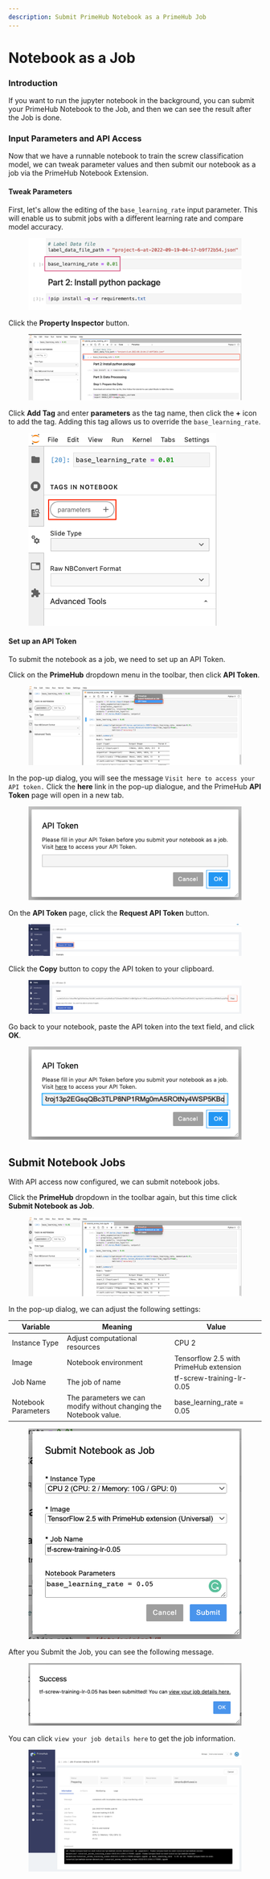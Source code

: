 ```yaml
---
description: Submit PrimeHub Notebook as a PrimeHub Job
---
```


# Notebook as a Job

### Introduction

If you want to run the jupyter notebook in the background, you can submit your PrimeHub Notebook to the Job, and then we can see the result after the Job is done.

### Input Parameters and API Access

Now that we have a runnable notebook to train the screw classification model, we can tweak parameter values and then submit our notebook as a job via the PrimeHub Notebook Extension.

#### Tweak Parameters

First, let's allow the editing of the `base_learning_rate` input parameter. This will enable us to submit jobs with a different learning rate and compare model accuracy.

<figure><img src="../../.gitbook/assets/primehub-end-to-end-tutorial-base-learning-rate.png" alt=""><figcaption></figcaption></figure>

Click the **Property Inspector** button.

<figure><img src="../../.gitbook/assets/primehub-end-to-end-tutorial-property-inspector-sm.png" alt=""><figcaption></figcaption></figure>

Click **Add Tag** and enter **parameters** as the tag name, then click the **+** icon to add the tag. Adding this tag allows us to override the `base_learning_rate`.

<figure><img src="../../.gitbook/assets/primehub-end-to-end-tutorial-property-inspector-parameters.png" alt=""><figcaption></figcaption></figure>

#### **Set up an API Token**

To submit the notebook as a job, we need to set up an API Token.

Click on the **PrimeHub** dropdown menu in the toolbar, then click **API Token**.

<figure><img src="../../.gitbook/assets/primehub-end-to-end-tutorial-extension-api-token.png" alt=""><figcaption></figcaption></figure>

In the pop-up dialog, you will see the message `Visit here to access your API token.` Click the **here** link in the pop-up dialogue, and the PrimeHub **API Token** page will open in a new tab.

<figure><img src="../../.gitbook/assets/ph-extension-token.png" alt=""><figcaption></figcaption></figure>

On the **API Token** page, click the **Request API Token** button.

<figure><img src="../../.gitbook/assets/tutorial_request_api_token.png" alt=""><figcaption></figcaption></figure>

Click the **Copy** button to copy the API token to your clipboard.

<figure><img src="../../.gitbook/assets/tutorial_copy_api_token.png" alt=""><figcaption></figcaption></figure>

Go back to your notebook, paste the API token into the text field, and click **OK**.

<figure><img src="../../.gitbook/assets/primehub-end-to-end-tutorial-extension-api-token-value.png" alt=""><figcaption></figcaption></figure>

## **Submit Notebook Jobs**

With API access now configured, we can submit notebook jobs.

Click the **PrimeHub** dropdown in the toolbar again, but this time click **Submit Notebook as Job**.

<figure><img src="../../.gitbook/assets/primehub-end-to-end-tutorial-extension-submit.png" alt=""><figcaption></figcaption></figure>

In the pop-up dialog, we can adjust the following settings:

| Variable            | Meaning                                                           | Value                                  |
| ------------------- | ----------------------------------------------------------------- | -------------------------------------- |
| Instance Type       | Adjust computational resources                                    | CPU 2                                  |
| Image               | Notebook environment                                              | Tensorflow 2.5 with PrimeHub extension |
| Job Name            | The job of name                                                   | tf-screw-training-lr-0.05              |
| Notebook Parameters | The parameters we can modify without changing the Notebook value. | base\_learning\_rate = 0.05            |

<figure><img src="../../.gitbook/assets/primehub-end-to-end-tutorial-submit-notebook-as-job (1).png" alt=""><figcaption></figcaption></figure>

After you Submit the Job, you can see the following message.

<figure><img src="../../.gitbook/assets/primehub-end-to-end-tutorial-job-submitted.png" alt=""><figcaption></figcaption></figure>



You can click `view your job details here` to get the job information.

<figure><img src="../../.gitbook/assets/primehub-end-to-end-tutorial-job-details.png" alt=""><figcaption></figcaption></figure>
